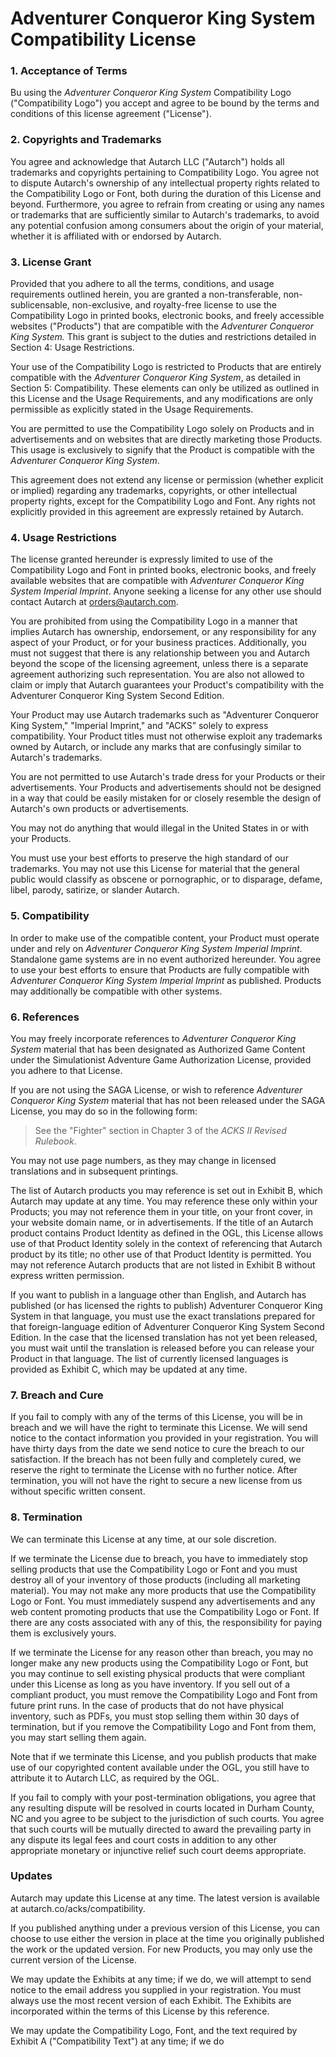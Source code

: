 # Adventurer Conqueror King System Compatibility License

### 1\. Acceptance of Terms 

Bu using the *Adventurer Conqueror King System* Compatibility Logo
("Compatibility Logo") you accept and agree to be bound by the terms and
conditions of this license agreement ("License").

### 2\. Copyrights and Trademarks 

You agree and acknowledge that Autarch LLC ("Autarch") holds all
trademarks and copyrights pertaining to Compatibility Logo. You agree
not to dispute Autarch's ownership of any intellectual property rights
related to the Compatibility Logo or Font, both during the duration of
this License and beyond. Furthermore, you agree to refrain from creating
or using any names or trademarks that are sufficiently similar to
Autarch's trademarks, to avoid any potential confusion among consumers
about the origin of your material, whether it is affiliated with or
endorsed by Autarch.

### 3\. License Grant

Provided that you adhere to all the terms, conditions, and usage
requirements outlined herein, you are granted a non-transferable,
non-sublicensable, non-exclusive, and royalty-free license to use the
Compatibility Logo in printed books, electronic books, and freely
accessible websites ("Products") that are compatible with the
*Adventurer Conqueror King System.* This grant is subject to the duties
and restrictions detailed in Section 4: Usage Restrictions.

Your use of the Compatibility Logo is restricted to Products that are
entirely compatible with the *Adventurer Conqueror King System*, as
detailed in Section 5: Compatibility. These elements can only be
utilized as outlined in this License and the Usage Requirements, and any
modifications are only permissible as explicitly stated in the Usage
Requirements.

You are permitted to use the Compatibility Logo solely on Products and
in advertisements and on websites that are directly marketing those
Products. This usage is exclusively to signify that the Product is
compatible with the *Adventurer Conqueror King System*.

This agreement does not extend any license or permission (whether
explicit or implied) regarding any trademarks, copyrights, or other
intellectual property rights, except for the Compatibility Logo and
Font. Any rights not explicitly provided in this agreement are expressly
retained by Autarch.

### 4\. Usage Restrictions 

The license granted hereunder is expressly limited to use of the
Compatibility Logo and Font in printed books, electronic books, and
freely available websites that are compatible with *Adventurer Conqueror
King System Imperial Imprint*. Anyone seeking a license for any other
use should contact Autarch at <orders@autarch.com>.

You are prohibited from using the Compatibility Logo in a manner that
implies Autarch has ownership, endorsement, or any responsibility for
any aspect of your Product, or for your business practices.
Additionally, you must not suggest that there is any relationship
between you and Autarch beyond the scope of the licensing agreement,
unless there is a separate agreement authorizing such representation.
You are also not allowed to claim or imply that Autarch guarantees your
Product's compatibility with the Adventurer Conqueror King System Second
Edition.

Your Product may use Autarch trademarks such as "Adventurer Conqueror
King System," "Imperial Imprint," and "ACKS” solely to express
compatibility. Your Product titles must not otherwise exploit any
trademarks owned by Autarch, or include any marks that are confusingly
similar to Autarch's trademarks.

You are not permitted to use Autarch's trade dress for your Products or
their advertisements. Your Products and advertisements should not be
designed in a way that could be easily mistaken for or closely resemble
the design of Autarch's own products or advertisements.

You may not do anything that would illegal in the United States in or
with your Products.

You must use your best efforts to preserve the high standard of our
trademarks. You may not use this License for material that the general
public would classify as obscene or pornographic, or to disparage,
defame, libel, parody, satirize, or slander Autarch.

### 5\. Compatibility 

In order to make use of the compatible content, your Product must
operate under and rely on *Adventurer Conqueror King System Imperial
Imprint*. Standalone game systems are in no event authorized hereunder.
You agree to use your best efforts to ensure that Products are fully
compatible with *Adventurer Conqueror King System Imperial Imprint* as
published. Products may additionally be compatible with other systems.

### 6\. References

You may freely incorporate references to *Adventurer Conqueror King
System* material that has been designated as Authorized Game Content
under the Simulationist Adventure Game Authorization License, provided
you adhere to that License.

If you are not using the SAGA License, or wish to reference *Adventurer
Conqueror King System* material that has not been released under the
SAGA License, you may do so in the following form:

> See the "Fighter" section in Chapter 3 of the *ACKS II Revised
> Rulebook*.

You may not use page numbers, as they may change in licensed
translations and in subsequent printings.

The list of Autarch products you may reference is set out in Exhibit B,
which Autarch may update at any time. You may reference these only
within your Products; you may not reference them in your title, on your
front cover, in your website domain name, or in advertisements. If the
title of an Autarch product contains Product Identity as defined in the
OGL, this License allows use of that Product Identity solely in the
context of referencing that Autarch product by its title; no other use
of that Product Identity is permitted. You may not reference Autarch
products that are not listed in Exhibit B without express written
permission.

If you want to publish in a language other than English, and Autarch has
published (or has licensed the rights to publish) Adventurer Conqueror
King System in that language, you must use the exact translations
prepared for that foreign-language edition of Adventurer Conqueror King
System Second Edition. In the case that the licensed translation has not
yet been released, you must wait until the translation is released
before you can release your Product in that language. The list of
currently licensed languages is provided as Exhibit C, which may be
updated at any time.

### 7\. Breach and Cure

If you fail to comply with any of the terms of this License, you will be
in breach and we will have the right to terminate this License. We will
send notice to the contact information you provided in your
registration. You will have thirty days from the date we send notice to
cure the breach to our satisfaction. If the breach has not been fully
and completely cured, we reserve the right to terminate the License with
no further notice. After termination, you will not have the right to
secure a new license from us without specific written consent.

### 8\. Termination

We can terminate this License at any time, at our sole discretion.

If we terminate the License due to breach, you have to immediately stop
selling products that use the Compatibility Logo or Font and you must
destroy all of your inventory of those products (including all marketing
material). You may not make any more products that use the Compatibility
Logo or Font. You must immediately suspend any advertisements and any
web content promoting products that use the Compatibility Logo or Font.
If there are any costs associated with any of this, the responsibility
for paying them is exclusively yours.

If we terminate the License for any reason other than breach, you may no
longer make any new products using the Compatibility Logo or Font, but
you may continue to sell existing physical products that were compliant
under this License as long as you have inventory. If you sell out of a
compliant product, you must remove the Compatibility Logo and Font from
future print runs. In the case of products that do not have physical
inventory, such as PDFs, you must stop selling them within 30 days of
termination, but if you remove the Compatibility Logo and Font from
them, you may start selling them again.

Note that if we terminate this License, and you publish products that
make use of our copyrighted content available under the OGL, you still
have to attribute it to Autarch LLC, as required by the OGL.

If you fail to comply with your post-termination obligations, you agree
that any resulting dispute will be resolved in courts located in Durham
County, NC and you agree to be subject to the jurisdiction of such
courts. You agree that such courts will be mutually directed to award
the prevailing party in any dispute its legal fees and court costs in
addition to any other appropriate monetary or injunctive relief such
court deems appropriate.

### Updates

Autarch may update this License at any time. The latest version is
available at autarch.co/acks/compatibility.

If you published anything under a previous version of this License, you
can choose to use either the version in place at the time you originally
published the work or the updated version. For new Products, you may
only use the current version of the License.

We may update the Exhibits at any time; if we do, we will attempt to
send notice to the email address you supplied in your registration. You
must always use the most recent version of each Exhibit. The Exhibits
are incorporated within the terms of this License by this reference.

We may update the Compatibility Logo, Font, and the text required by
Exhibit A ("Compatibility Text") at any time; if we do

